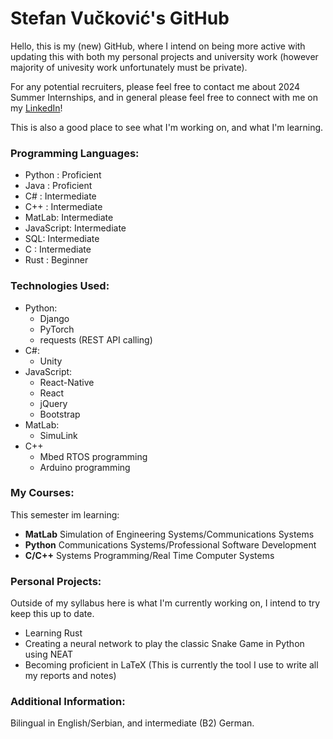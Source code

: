 # Stefan Vučković's GitHub
Hello, this is my (new) GitHub, where I intend on being more active with updating this with both my personal projects and university work (however majority of univesity work unfortunately must be private).

For any potential recruiters, please feel free to contact me about 2024 Summer Internships, and in general please feel free to connect with me on my [LinkedIn](https://www.linkedin.com/in/stefan-vu%C4%8Dkovi%C4%87-b63952286/)! 

This is also a good place to see what I'm working on, and what I'm learning.
### Programming Languages:
 - Python : Proficient
 - Java : Proficient
 - C# : Intermediate
 - C++ : Intermediate
 - MatLab: Intermediate
 - JavaScript: Intermediate
 - SQL: Intermediate
 - C : Intermediate
 - Rust : Beginner

### Technologies Used:
- Python:
  - Django
  - PyTorch
  - requests (REST API calling)
- C#:
  - Unity
- JavaScript:
  - React-Native
  - React 
  - jQuery
  - Bootstrap
- MatLab:
  - SimuLink
- C++
  - Mbed RTOS programming
  - Arduino programming
 
### My Courses:
This semester im learning:
- **MatLab** Simulation of Engineering Systems/Communications Systems
- **Python** Communications Systems/Professional Software Development
- **C/C++** Systems Programming/Real Time Computer Systems

### Personal Projects:
Outside of my syllabus here is what I'm currently working on, I intend to try keep this up to date.
- Learning Rust
- Creating a neural network to play the classic Snake Game in Python using NEAT
- Becoming proficient in LaTeX (This is currently the tool I use to write all my reports and notes)

### Additional Information:
Bilingual in English/Serbian, and intermediate (B2) German.

<!--
**StefVuck/StefVuck** is a ✨ _special_ ✨ repository because its `README.md` (this file) appears on your GitHub profile.

Here are some ideas to get you started:

- 🔭 I’m currently working on ...
- 🌱 I’m currently learning ...
- 👯 I’m looking to collaborate on ...
- 🤔 I’m looking for help with ...
- 💬 Ask me about ...
- 📫 How to reach me: ...
- 😄 Pronouns: ...
- ⚡ Fun fact: ...
-->
